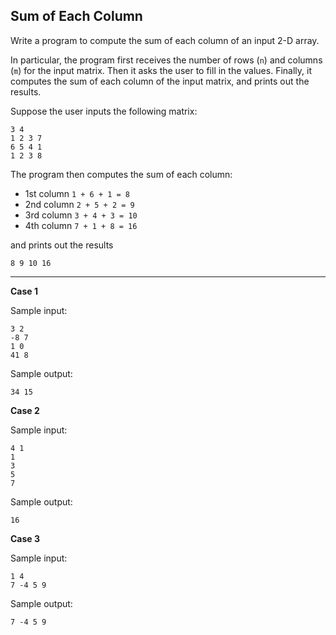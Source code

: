 ## Sum of Each Column

Write a program to compute the sum of each column of an input 2-D array.

In particular, the program first receives the number of rows (`n`) and columns (`m`) for the input matrix. Then it asks the user to fill in the values. Finally, it computes the sum of each column of the input matrix, and prints out the results.

Suppose the user inputs the following matrix:
```
3 4
1 2 3 7
6 5 4 1
1 2 3 8
```
The program then computes the sum of each column:
* 1st column `1 + 6 + 1 = 8`
* 2nd column `2 + 5 + 2 = 9`
* 3rd column `3 + 4 + 3 = 10`
* 4th column `7 + 1 + 8 = 16`

and prints out the results
```
8 9 10 16 
```

<hr>


**Case 1**

Sample input:
```
3 2
-8 7
1 0
41 8
```
Sample output:
```
34 15 
```

**Case 2**

Sample input:
```
4 1
1      
3
5
7
```
Sample output:
```
16 
```

**Case 3**

Sample input:
```
1 4
7 -4 5 9
```
Sample output:
```
7 -4 5 9 
```

